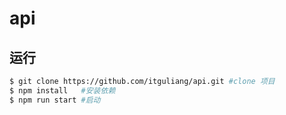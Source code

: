 # api
<!-- "start": "concurrently \"mongo\" \"node index\"" -->

## 运行
```bash
$ git clone https://github.com/itguliang/api.git #clone 项目
$ npm install   #安装依赖
$ npm run start #启动
```
